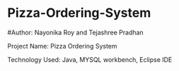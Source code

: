 # Pizza-Ordering-System

#Author: Nayonika Roy and Tejashree Pradhan

Project Name: Pizza Ordering System

Technology Used: Java, MYSQL workbench, Eclipse IDE

